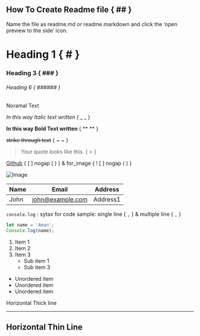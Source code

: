 ## How To Create Readme file { ## }

Name the file as readme.md or readme.markdown and click the ‘open preview to the side’ icon.

# Heading 1 { # }
### Heading 3 { ### }
###### Heading 6 { ###### }

Noramal Text

_In this way Italic text written_ { _  _ }

**In this way Bold Text written** { ** ** }

~~strike through text~~ { ~  ~ }

>Your quote looks like this.  { > }

[Github](https://www.github.com/imkraman "Aman Github")  { [ ] nogap ( ) } & for_image { ! [ ] nogap ( ) }

![Image](https://cdn2.iconfinder.com/data/icons/cute-robot-3/512/937-24-512.png) 

|Name|Email|Address|
|----|-----|-------|
|John|john@example.com|Address1|

`console.log` : sytax for code sample: single line  { ` , ` } & multiple line { ``` , ``` }

``` JavaScript
let name = 'Aman';
Console.log(name);
```
1. Item 1
2. Item 2
3. Item 3
   * Sub item 1
   * Sub item 3
* Unordered item
* Unordered item
* Unordered item

Horizontal Thick line
***

Horizontal Thin Line
---
